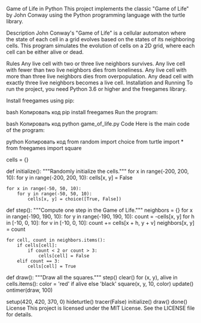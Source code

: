 Game of Life in Python
This project implements the classic "Game of Life" by John Conway using the Python programming language with the turtle library.

Description
John Conway's "Game of Life" is a cellular automaton where the state of each cell in a grid evolves based on the states of its neighboring cells. This program simulates the evolution of cells on a 2D grid, where each cell can be either alive or dead.

Rules
Any live cell with two or three live neighbors survives.
Any live cell with fewer than two live neighbors dies from loneliness.
Any live cell with more than three live neighbors dies from overpopulation.
Any dead cell with exactly three live neighbors becomes a live cell.
Installation and Running
To run the project, you need Python 3.6 or higher and the freegames library.

Install freegames using pip:

bash
Копировать код
pip install freegames
Run the program:

bash
Копировать код
python game_of_life.py
Code
Here is the main code of the program:

python
Копировать код
from random import choice
from turtle import *
from freegames import square

cells = {}

def initialize():
    """Randomly initialize the cells."""
    for x in range(-200, 200, 10):
        for y in range(-200, 200, 10):
            cells[x, y] = False

    for x in range(-50, 50, 10):
        for y in range(-50, 50, 10):
            cells[x, y] = choice([True, False])

def step():
    """Compute one step in the Game of Life."""
    neighbors = {}
    for x in range(-190, 190, 10):
        for y in range(-190, 190, 10):
            count = -cells[x, y]
            for h in [-10, 0, 10]:
                for v in [-10, 0, 10]:
                    count += cells[x + h, y + v]
            neighbors[x, y] = count

    for cell, count in neighbors.items():
        if cells[cell]:
            if count < 2 or count > 3:
                cells[cell] = False
        elif count == 3:
            cells[cell] = True

def draw():
    """Draw all the squares."""
    step()
    clear()
    for (x, y), alive in cells.items():
        color = 'red' if alive else 'black'
        square(x, y, 10, color)
    update()
    ontimer(draw, 100)

setup(420, 420, 370, 0)
hideturtle()
tracer(False)
initialize()
draw()
done()
License
This project is licensed under the MIT License. See the LICENSE file for details.

